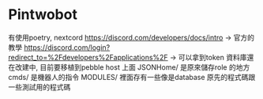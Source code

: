 # Pintwobot
有使用poetry, nextcord
https://discord.com/developers/docs/intro -> 官方的教學
https://discord.com/login?redirect_to=%2Fdevelopers%2Fapplications%2F -> 可以拿到token
資料庫還在改建中, 目前要移植到pebble host 上面
JSONHome/ 是原來儲存role 的地方
cmds/ 是機器人的指令
MODULES/ 裡面存有一些像是database 原先的程式碼跟一些測試用的程式碼
